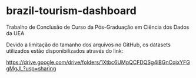 # brazil-tourism-dashboard
Trabalho de Conclusão de Curso da Pós-Graduação em Ciência dos Dados da UEA

Devido a limitação do tamanho dos arquivos no GitHub, os datasets utilizados estão disponibilizados através do link:

https://drive.google.com/drive/folders/1Xtbc6UMpQCFDQSg4iBGnCqixYFGgMgJL?usp=sharing
